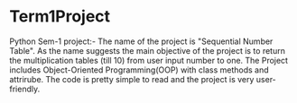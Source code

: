 # Term1Project
Python Sem-1 project:- The name of the project is "Sequential Number Table". As the name suggests the main objective of the project is to return the multiplication tables (till 10) from user input number to one. 
The Project includes Object-Oriented Programming(OOP) with class methods and attrirube.
The code is pretty simple to read and the project is very user-friendly.
